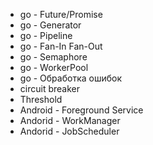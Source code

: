 - go - Future/Promise
- go - Generator
- go - Pipeline
- go - Fan-In Fan-Out 
- go - Semaphore
- go - WorkerPool
- go - Обработка ошибок
- circuit breaker
- Threshold
- Android - Foreground Service
- Andorid - WorkManager
- Andorid - JobScheduler